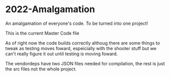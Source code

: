 # 2022-Amalgamation
An amalgamation of everyone's code. To be turned into one project!

This is the current Master Code file

As of right now the code builds correctly althoug there are some things to tweak as testing moves foward,
espeicially with the shooter stuff but we can't really figure it out until testing is moving foward.

The vendordeps have two JSON files needed for compilation, the rest is just the src files not the whole project.
